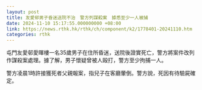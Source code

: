 ```yaml
---
layout: post
title: 友愛邨男子昏迷送院不治　警方列謀殺案　據悉至少一人被捕
date: 2024-11-10 15:17:55.000000000 +08:00
link: https://news.rthk.hk/rthk/ch/component/k2/1778401-20241110.htm
categories: rthk
---
```


屯門友愛邨愛暉樓一名35歲男子在住所昏迷，送院後證實死亡，警方將案件改列作謀殺案處理。據了解，男子懷疑曾被人毆打，警方至少拘捕一人。

警方凌晨1時許接獲死者父親報案，指兒子在客廳暈倒。警方說，死因有待驗屍確定。

